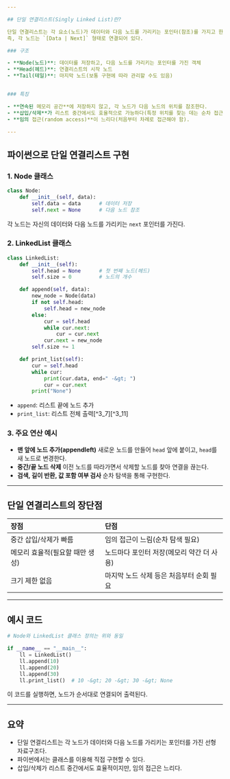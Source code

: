 ```yaml
---

## 단일 연결리스트(Singly Linked List)란?

단일 연결리스트는 각 요소(노드)가 데이터와 다음 노드를 가리키는 포인터(참조)를 가지고 한 줄로 연결된 선형 자료구조다. 리스트의 시작점은 *헤드(Head)*라고 하며, 마지막 노드는 다음 노드가 없는 상태(`None`)로 표시된다.
즉, 각 노드는 `[Data | Next]` 형태로 연결되어 있다.

### 구조

- **Node(노드)**: 데이터를 저장하고, 다음 노드를 가리키는 포인터를 가진 객체
- **Head(헤드)**: 연결리스트의 시작 노드
- **Tail(테일)**: 마지막 노드(보통 구현에 따라 관리할 수도 있음)


### 특징

- **연속된 메모리 공간**에 저장하지 않고, 각 노드가 다음 노드의 위치를 참조한다.
- **삽입/삭제**가 리스트 중간에서도 효율적으로 가능하다(특정 위치를 찾는 데는 순차 접근 필요).
- **임의 접근(random access)**이 느리다(처음부터 차례로 접근해야 함).

---
```


## 파이썬으로 단일 연결리스트 구현

### 1. Node 클래스

```python
class Node:
    def __init__(self, data):
        self.data = data      # 데이터 저장
        self.next = None      # 다음 노드 참조
```

각 노드는 자신의 데이터와 다음 노드를 가리키는 `next` 포인터를 가진다.

### 2. LinkedList 클래스

```python
class LinkedList:
    def __init__(self):
        self.head = None      # 첫 번째 노드(헤드)
        self.size = 0         # 노드의 개수

    def append(self, data):
        new_node = Node(data)
        if not self.head:
            self.head = new_node
        else:
            cur = self.head
            while cur.next:
                cur = cur.next
            cur.next = new_node
        self.size += 1

    def print_list(self):
        cur = self.head
        while cur:
            print(cur.data, end=" -&gt; ")
            cur = cur.next
        print("None")
```

- `append`: 리스트 끝에 노드 추가
- `print_list`: 리스트 전체 출력[^3_7][^3_11]


### 3. 주요 연산 예시

- **맨 앞에 노드 추가(appendleft)**
새로운 노드를 만들어 `head` 앞에 붙이고, `head`를 새 노드로 변경한다.
- **중간/끝 노드 삭제**
이전 노드를 따라가면서 삭제할 노드를 찾아 연결을 끊는다.
- **검색, 길이 반환, 값 포함 여부 검사**
순차 탐색을 통해 구현한다.

---

## 단일 연결리스트의 장단점

| 장점 | 단점 |
| :-- | :-- |
| 중간 삽입/삭제가 빠름 | 임의 접근이 느림(순차 탐색 필요) |
| 메모리 효율적(필요할 때만 생성) | 노드마다 포인터 저장(메모리 약간 더 사용) |
| 크기 제한 없음 | 마지막 노드 삭제 등은 처음부터 순회 필요 |


---

## 예시 코드

```python
# Node와 LinkedList 클래스 정의는 위와 동일

if __name__ == "__main__":
    ll = LinkedList()
    ll.append(10)
    ll.append(20)
    ll.append(30)
    ll.print_list()  # 10 -&gt; 20 -&gt; 30 -&gt; None
```

이 코드를 실행하면, 노드가 순서대로 연결되어 출력된다.

---

## 요약

- 단일 연결리스트는 각 노드가 데이터와 다음 노드를 가리키는 포인터를 가진 선형 자료구조다.
- 파이썬에서는 클래스를 이용해 직접 구현할 수 있다.
- 삽입/삭제가 리스트 중간에서도 효율적이지만, 임의 접근은 느리다.

